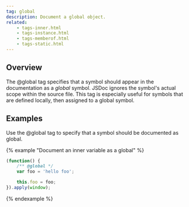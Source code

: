 ```yaml
---
tag: global
description: Document a global object.
related:
    - tags-inner.html
    - tags-instance.html
    - tags-memberof.html
    - tags-static.html
---
```


## Overview

The @global tag specifies that a symbol should appear in the documentation as a _global_ symbol.
JSDoc ignores the symbol's actual scope within the source file. This tag is especially useful for
symbols that are defined locally, then assigned to a global symbol.


## Examples

Use the @global tag to specify that a symbol should be documented as global.

{% example "Document an inner variable as a global" %}

```js
(function() {
    /** @global */
    var foo = 'hello foo';

    this.foo = foo;
}).apply(window);
```
{% endexample %}

